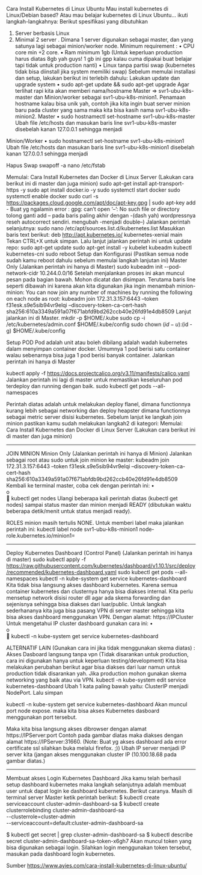 Cara Install Kubernetes di Linux Ubuntu
Mau install kubernetes di Linux/Debian based? Atau mau belajar kubernetes di Linux Ubuntu… ikuti langkah-langkahnya:
Berikut spesifikasi yang dibutuhkan
1.	Server berbasis Linux
2.	Minimal 2 server . Dimana 1 server digunakan sebagai master, dan yang satunya lagi sebagai minion/worker node.
Minimum requirement :
•	CPU core min  +2 core.
•	Ram minimum 1gb (Untuk keperluan production harus diatas 8gb yah guys! 1 gb ini gpp kalau cuma dipakai buat belajar   tapi tidak untuk production nanti)
•	Linux tanpa partisi swap (kubernetes tidak bisa diinstall jika system memiliki swap)
Sebelum memulai installasi dan setup, lakukan berikut ini terlebih dahulu:
Lakukan update dan upgrade system
•	sudo apt-get update && sudo apt-get upgrade
Agar terlihat rapi kita akan memberi nama/hostname Master => svr1-ubu-k8s-master dan Minion/worker sebagai svr1-ubu-k8s-minion1.
Penamaan hostname kalau bisa unik yah, contoh jika kita ingin buat server minion baru pada cluster yang sama maka kita bisa kasih nama svr1-ubu-k8s-minion2.
Master
•	sudo hostnamectl set-hostname svr1-ubu-k8s-master
Ubah file /etc/hosts dan masukan baris line svr1-ubu-k8s-master disebelah kanan 127.0.0.1 sehingga menjadi
 
Minion/Worker
•	sudo hostnamectl set-hostname svr1-ubu-k8s-minion1
Ubah file /etc/hosts dan masukan baris line svr1-ubu-k8s-minion1 disebelah kanan 127.0.0.1 sehingga menjadi
 

Hapus Swap
swapoff -a
nano /etc/fstab
 
Memulai: Cara Install Kubernetes dan Docker di Linux Server
(Lakukan cara berikut ini di master dan juga minion)
sudo apt-get install apt-transport-https -y
sudo apt install docker.io -y
sudo systemctl start docker
sudo systemctl enable docker
sudo curl -s https://packages.cloud.google.com/apt/doc/apt-key.gpg | sudo apt-key add -
Buat yg ngalamin error :
gpg: can’t open ‘–’: No such file or directory tolong ganti add – pada baris paling akhir  dengan -(dash yah) wordpressnya reseh autocorrect sendiri. mengubah -menjadi double–)
Jalankan perintah selanjutnya:
sudo nano /etc/apt/sources.list.d/kubernetes.list
Masukkan baris text berikut:
deb http://apt.kubernetes.io/ kubernetes-xenial main
Tekan CTRL+X untuk simpan. Lalu lanjut jalankan perintah ini untuk update repo:
sudo apt-get update
sudo apt-get install -y kubelet kubeadm kubectl kubernetes-cni
sudo reboot
Setup dan Konfigurasi (Pastikan semua node sudah kamu reboot dahulu sebelum memulai langkah lanjutan ini)
Master Only (Jalankan perintah ini hanya di Master)
sudo kubeadm init --pod-network-cidr 10.244.0.0/16
Setelah menjalankan proses ini akan muncul pesan pada bagian bawah. Mohon dicatat dan disimpan. Terutama baris line seperti dibawah ini karena akan kita digunakan jika ingin menambah minion-minion:
You can now join any number of machines by running the following on each node as root: kubeadm join 172.31.3.157:6443 –token f31esk.s9e5sib94vr9elqi –discovery-token-ca-cert-hash sha256:610a3349a591a07f671abfd9bd262ccb40e26fd91e4db8509
Lanjut jalankan ini di Master.
mkdir -p $HOME/.kube
sudo cp -i /etc/kubernetes/admin.conf $HOME/.kube/config
sudo chown $(id -u):$(id -g) $HOME/.kube/config
 
Setup POD
Pod adalah unit atau boleh dibilang adalah wadah kubernetes dalam menyimpan container docker. Umumnya 1 pod berisi satu container walau sebenarnya bisa juga 1 pod berisi banyak container.
Jalankan perintah ini hanya di Master
 
kubectl apply -f https://docs.projectcalico.org/v3.11/manifests/calico.yaml
Jalankan perintah ini lagi di master untuk memastikan keseluruhan pod terdeploy dan running dengan baik.
sudo kubectl get pods --all-namespaces
 
Perintah diatas adalah untuk melakukan deploy flanel, dimana functionnya kurang lebih sebagai networking dan deploy heapster dimana functionnya sebagai metric server disisi kubernetes.
Sebelum lanjut ke langkah join minion pastikan kamu sudah melakukan langkah2 di kategori: Memulai: Cara Install Kubernetes dan Docker di Linux Server (Lakukan cara berikut ini di master dan juga minion)
________________________________________
JOIN MINION
Minion Only (Jalankan perintah ini hanya di Minion)
Jalankan sebagai root atau sudo untuk join minion ke master:
kubeadm join 172.31.3.157:6443 –token f31esk.s9e5sib94vr9elqi –discovery-token-ca-cert-hash sha256:610a3349a591a07f671abfdb9bd262ccb40e26fd91e4db8509
Kembali ke terminal master, coba cek dengan perintah ini:
•	
o	
	kubectl get nodes
Ulangi beberapa kali perintah diatas (kubectl get nodes) sampai status master dan minion menjadi READY (dibutukan waktu beberapa detik/menit untuk status menjadi ready).
 
ROLES minion masih tertulis NONE. Untuk memberi label maka jalankan perintah ini:
kubectl label node svr1-ubu-k8s-minion1 node-role.kubernetes.io/minion1=
 
________________________________________
Deploy Kubernetes Dashboard (Control Panel) (Jalankan perintah ini hanya di master)
sudo kubectl apply -f https://raw.githubusercontent.com/kubernetes/dashboard/v1.10.1/src/deploy/recommended/kubernetes-dashboard.yaml
sudo kubectl get pods --all-namespaces
kubectl -n kube-system get service kubernetes-dashboard
Kita tidak bisa langsung akses dashboard kubernetes. Karena semua container kubernetes dan clusternya hanya bisa diakses internal. Kita perlu mensetup network disisi router dll agar ada skema forwarding dan sejenisnya sehingga bisa diakses dari luar/public.
Untuk langkah sederhananya kita juga bisa pasang VPN di server master sehingga kita bisa akses dashboard menggunakan VPN. Dengan alamat: https://IPCluster
Untuk mengetahui IP cluster dashboard gunakan cara ini:
•	
o	
	kubectl -n kube-system get service kubernetes-dashboard
 
ALTERNATIF LAIN (Gunakan cara ini jika tidak menggunakan skema diatas) :
Akses Dasboard langsung tanpa vpn (Tidak disarankan untuk production, cara ini digunakan hanya untuk keperluan testing/development)
Kita  bisa melakukan perubahan berikut agar bisa diakses dari luar namun untuk production tidak disarankan yah. Jika production mohon gunakan skema networking yang baik atau via VPN.
kubectl -n kube-system edit service kubernetes-dashboard
Ubah 1 kata paling bawah yaitu: ClusterIP menjadi NodePort. Lalu simpan
 
kubectl -n kube-system get service kubernetes-dashboard
Akan muncul port node expose. maka kita bisa akses Kubernetes dasboard menggunakan port tersebut.
 
Maka kita bisa langsung akses dibrowser dengan alamat https://IPServer:port
Contoh pada gambar diatas maka diakses dengan alamat https://IPServer:31660. (Note: Buat yg akses dashboard ada error certificate ssl silahkan buka melalui firefox. ;))
Ubah IP server menjadi IP server kita (jangan akses menggunakan cluster IP (10.100.18.68 pada gambar diatas.)
________________________________________
Membuat akses Login Kubernetes Dashboard
Jika kamu telah berhasil setup dashboard kubernetes maka langkah selanjutnya adalah membuat user untuk dapat login ke dashboard kubernetes. Berikut caranya.
Masih di terminal server Master ketik perintah berikut:
$ kubectl create serviceaccount cluster-admin-dashboard-sa
$ kubectl create clusterrolebinding cluster-admin-dashboard-sa \
--clusterrole=cluster-admin \
--serviceaccount=default:cluster-admin-dashboard-sa
 
$ kubectl get secret | grep cluster-admin-dashboard-sa
$ kubectl describe secret cluster-admin-dashboard-sa-token-x6gh7
Akan muncul token yang bisa digunakan sebagai login. Silahkan login menggunakan token tersebut, masukan pada dashboard login kubernetes.
 
 
 
 
Sumber https://www.ayies.com/cara-install-kubernetes-di-linux-ubuntu/

